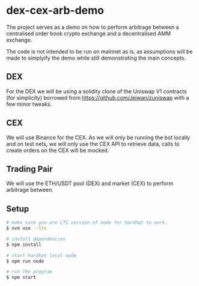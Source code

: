 # dex-cex-arb-demo

The project serves as a demo on how to perform arbitrage between a centralised order book crypto exchange and a decentralised AMM exchange.

The code is not intended to be run on mainnet as is, as assumptions will be made to simplyify the demo while still demonstrating the main concepts.

## DEX

For the DEX we will be using a solidity clone of the Uniswap V1 contracts (for simplicity) borrowed from https://github.com/Jeiwan/zuniswap with a few minor tweaks.

## CEX

We will use Binance for the CEX. As we will only be running the bot locally and on test nets, we will only use the CEX API to retrieve data, calls to create orders on the CEX will be mocked.

## Trading Pair

We will use the ETH/USDT pool (DEX) and market (CEX) to perform arbitrage between.

## Setup

```bash
# make sure you are LTS version of node for hardhat to work.
$ nvm use --lts

# install dependencies
$ npm install

# start hardhat local node
$ npm run node

# run the program
$ npm start
```
